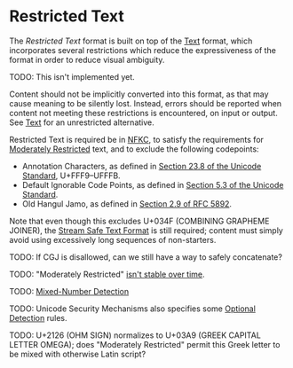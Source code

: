 # Restricted Text

The *Restricted Text* format is built on top of the [Text] format, which
incorporates several restrictions which reduce the expressiveness of the
format in order to reduce visual ambiguity.

TODO: This isn't implemented yet.

Content should not be implicitly converted into this format, as that may cause
meaning to be silently lost. Instead, errors should be reported when content
not meeting these restrictions is encountered, on input or output. See
[Text] for an unrestricted alternative.

Restricted Text is required be in [NFKC], to satisfy the requirements
for [Moderately Restricted] text, and to exclude the following codepoints:
 - Annotation Characters, as defined in [Section 23.8 of the Unicode Standard],
   U+FFF9–UFFFB.
 - Default Ignorable Code Points, as defined in
   [Section 5.3 of the Unicode Standard].
 - Old Hangul Jamo, as defined in [Section 2.9 of RFC 5892].

Note that even though this excludes U+034F (COMBINING GRAPHEME JOINER), the
[Stream Safe Text Format] is still required; content must simply avoid using
excessively long sequences of non-starters.

TODO: If CGJ is disallowed, can we still have a way to safely concatenate?

TODO: "Moderately Restricted" [isn't stable over time](https://www.unicode.org/reports/tr39/#Migration).

TODO: [Mixed-Number Detection]

TODO: Unicode Security Mechanisms also specifies some [Optional Detection] rules.

TODO: U+2126 (OHM SIGN) normalizes to U+03A9 (GREEK CAPITAL LETTER OMEGA);
does "Moderately Restricted" permit this Greek letter to be mixed with
otherwise Latin script?

[NFKC]: https://unicode.org/reports/tr15/#Norm_Forms
[Moderately Restricted]: https://www.unicode.org/reports/tr39/#Restriction_Level_Detection
[Stream Safe Text Format]: https://unicode.org/reports/tr15/#Stream_Safe_Text_Format
[Section 2.9 of RFC 5892]: https://tools.ietf.org/html/rfc5892#section-2.9
[Section 5.3 of the Unicode Standard]: https://www.unicode.org/versions/Unicode13.0.0/ch05.pdf#G7730
[Section 23.8 of the Unicode Standard]: https://www.unicode.org/versions/Unicode13.0.0/ch23.pdf#G19635
[Text]: text.md
[Mixed-Number Detection]: https://www.unicode.org/reports/tr39/#Mixed_Number_Detection
[Optional Detection]: https://www.unicode.org/reports/tr39/#Optional_Detection
